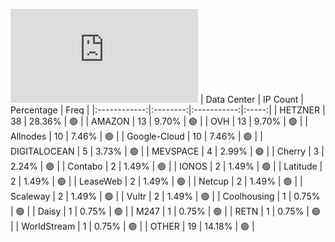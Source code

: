 ![Diagramm](https://github.com/111STAVR111/props/blob/main/Celestia/Mainnet/Decentralization/1/README.md)
| Data Center | IP Count | Percentage | Freq |
|:------------:|:--------:|:-----------:|:-----:|
| HETZNER | 38 | 28.36% | 🟢 |
| AMAZON | 13 | 9.70% | 🟢 |
| OVH | 13 | 9.70% | 🟢 |
| Allnodes | 10 | 7.46% | 🟢 |
| Google-Cloud | 10 | 7.46% | 🟢 |
| DIGITALOCEAN | 5 | 3.73% | 🟢 |
| MEVSPACE | 4 | 2.99% | 🟢 |
| Cherry | 3 | 2.24% | 🟢 |
| Contabo | 2 | 1.49% | 🟢 |
| IONOS | 2 | 1.49% | 🟢 |
| Latitude | 2 | 1.49% | 🟢 |
| LeaseWeb | 2 | 1.49% | 🟢 |
| Netcup | 2 | 1.49% | 🟢 |
| Scaleway | 2 | 1.49% | 🟢 |
| Vultr | 2 | 1.49% | 🟢 |
| Coolhousing | 1 | 0.75% | 🟢 |
| Daisy | 1 | 0.75% | 🟢 |
| M247 | 1 | 0.75% | 🟢 |
| RETN | 1 | 0.75% | 🟢 |
| WorldStream | 1 | 0.75% | 🟢 |
| OTHER | 19 | 14.18% | 🟢 |